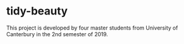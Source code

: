 # tidy-beauty
This project is developed by four master students from University of Canterbury in the 2nd semester of 2019.
